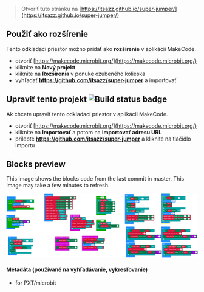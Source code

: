 
> Otvoriť túto stránku na [https://itsazz.github.io/super-jumper/](https://itsazz.github.io/super-jumper/)

## Použiť ako rozšírenie

Tento odkladací priestor možno pridať ako **rozšírenie** v aplikácii MakeCode.

* otvoriť [https://makecode.microbit.org/](https://makecode.microbit.org/)
* kliknite na **Nový projekt**
* kliknite na **Rozšírenia** v ponuke ozubeného kolieska
* vyhľadať **https://github.com/itsazz/super-jumper** a importovať

## Upraviť tento projekt ![Build status badge](https://github.com/itsazz/super-jumper/workflows/MakeCode/badge.svg)

Ak chcete upraviť tento odkladací priestor v aplikácii MakeCode.

* otvoriť [https://makecode.microbit.org/](https://makecode.microbit.org/)
* kliknite na **Importovať** a potom na **Importovať adresu URL**
* prilepte **https://github.com/itsazz/super-jumper** a kliknite na tlačidlo importu

## Blocks preview

This image shows the blocks code from the last commit in master.
This image may take a few minutes to refresh.

![A rendered view of the blocks](https://github.com/itsazz/super-jumper/raw/master/.github/makecode/blocks.png)

#### Metadáta (používané na vyhľadávanie, vykresľovanie)

* for PXT/microbit
<script src="https://makecode.com/gh-pages-embed.js"></script><script>makeCodeRender("{{ site.makecode.home_url }}", "{{ site.github.owner_name }}/{{ site.github.repository_name }}");</script>
